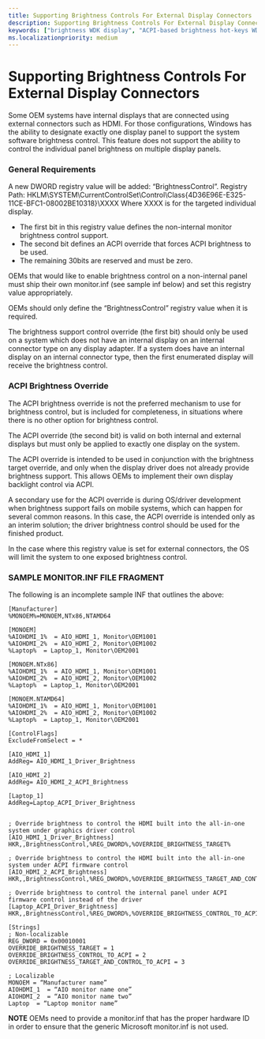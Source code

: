 ```yaml
---
title: Supporting Brightness Controls For External Display Connectors
description: Supporting Brightness Controls For External Display Connectors
keywords: ["brightness WDK display", "ACPI-based brightness hot-keys WDK display", "notifying brightness hot keys WDK display", "BIOS brightness control WDK display", "automatic brightness WDK display"]
ms.localizationpriority: medium
---
```


# Supporting Brightness Controls For External Display Connectors

Some OEM systems have internal displays that are connected using external connectors such as HDMI. For those configurations, Windows has the ability to designate exactly one display panel to support the system software brightness control.
This feature does not support the ability to control the individual panel brightness on multiple display panels.


### General Requirements

A new DWORD registry value will be added: “BrightnessControl”.
Registry Path: HKLM\SYSTEM\CurrentControlSet\Control\Class\{4D36E96E-E325-11CE-BFC1-08002BE10318}\XXXX
Where XXXX is for the targeted individual display.  


*	The first bit in this registry value defines the non-internal monitor brightness control support.
*	The second bit defines an ACPI override that forces ACPI brightness to be used.
*	The remaining 30bits are reserved and must be zero.  

OEMs that would like to enable brightness control on a non-internal panel must ship their own monitor.inf (see sample inf below) and set this registry value appropriately. 

OEMs should only define the “BrightnessControl” registry value when it is required. 

The brightness support control override (the first bit) should only be used on a system which does not have an internal display on an internal connector type on any display adapter. If a system does have an internal display on an internal connector type, then the first enumerated display will receive the brightness control.


### ACPI Brightness Override

The ACPI brightness override is not the preferred mechanism to use for brightness control, but is included for completeness, in situations where there is no other option for brightness control.

The ACPI override (the second bit) is valid on both internal and external displays but must only be applied to exactly one display on the system.

The ACPI override is intended to be used in conjunction with the brightness target override, and only when the display driver does not already provide brightness support.  This allows OEMs to implement their own display backlight control via ACPI. 

A secondary use for the ACPI override is during OS/driver development when brightness support fails on mobile systems, which can happen for several common reasons. In this case, the ACPI override is intended only as an interim solution; the driver brightness control should be used for the finished product.

In the case where this registry value is set for external connectors, the OS will limit the system to one exposed brightness control.


### SAMPLE MONITOR.INF FILE FRAGMENT
The following is an incomplete sample INF that outlines the above:

~~~
[Manufacturer]
%MONOEM%=MONOEM,NTx86,NTAMD64 
 
[MONOEM]  
%AIOHDMI_1%  = AIO_HDMI_1, Monitor\OEM1001
%AIOHDMI_2%  = AIO_HDMI_2, Monitor\OEM1002
%Laptop%  = Laptop_1, Monitor\OEM2001
 
[MONOEM.NTx86]
%AIOHDMI_1%  = AIO_HDMI_1, Monitor\OEM1001
%AIOHDMI_2%  = AIO_HDMI_2, Monitor\OEM1002
%Laptop%  = Laptop_1, Monitor\OEM2001
 
[MONOEM.NTAMD64]  
%AIOHDMI_1%  = AIO_HDMI_1, Monitor\OEM1001
%AIOHDMI_2%  = AIO_HDMI_2, Monitor\OEM1002
%Laptop%  = Laptop_1, Monitor\OEM2001
 
[ControlFlags]
ExcludeFromSelect = *
 
[AIO_HDMI_1]
AddReg= AIO_HDMI_1_Driver_Brightness
 
[AIO_HDMI_2]
AddReg= AIO_HDMI_2_ACPI_Brightness
 
[Laptop_1]
AddReg=Laptop_ACPI_Driver_Brightness
                                                                                     
 
; Override brightness to control the HDMI built into the all-in-one system under graphics driver control
[AIO_HDMI_1_Driver_Brightness]
HKR,,BrightnessControl,%REG_DWORD%,%OVERRIDE_BRIGHTNESS_TARGET%
 
; Override brightness to control the HDMI built into the all-in-one system under ACPI firmware control
[AIO_HDMI_2_ACPI_Brightness]
HKR,,BrightnessControl,%REG_DWORD%,%OVERRIDE_BRIGHTNESS_TARGET_AND_CONTROL_TO_ACPI%
 
; Override brightness to control the internal panel under ACPI firmware control instead of the driver
[Laptop_ACPI_Driver_Brightness]
HKR,,BrightnessControl,%REG_DWORD%,%OVERRIDE_BRIGHTNESS_CONTROL_TO_ACPI%
 
[Strings]
; Non-localizable
REG_DWORD = 0x00010001
OVERRIDE_BRIGHTNESS_TARGET = 1
OVERRIDE_BRIGHTNESS_CONTROL_TO_ACPI = 2
OVERRIDE_BRIGHTNESS_TARGET_AND_CONTROL_TO_ACPI = 3
 
; Localizable
MONOEM = “Manufacturer name” 
AIOHDMI_1  = “AIO monitor name one”
AIOHDMI_2  = “AIO monitor name two”
Laptop  = “Laptop monitor name”

~~~

**NOTE** OEMs need to provide a monitor.inf that has the proper hardware ID in order to ensure that the generic Microsoft monitor.inf is not used. 
